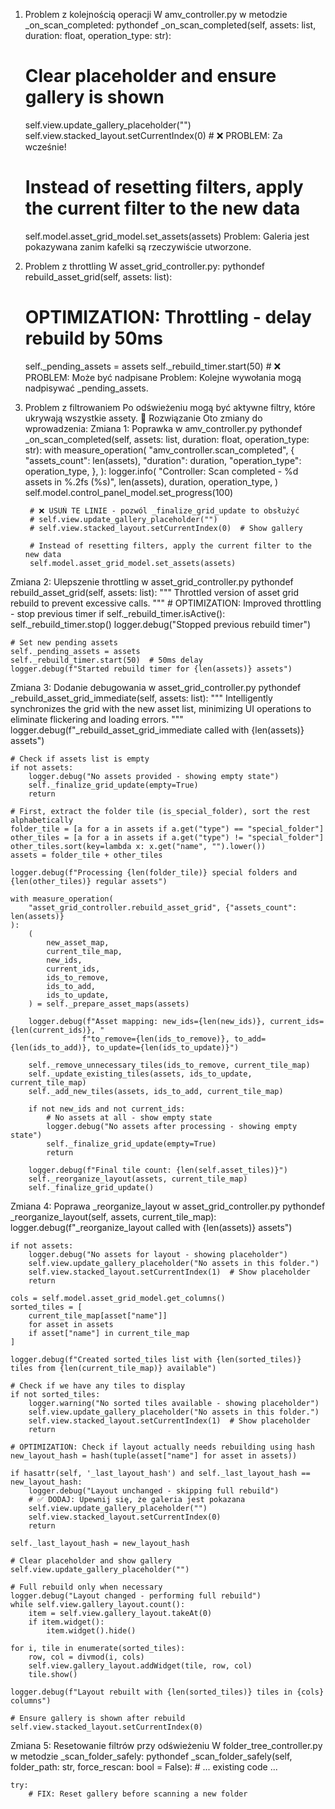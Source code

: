 1. Problem z kolejnością operacji
W amv_controller.py w metodzie _on_scan_completed:
pythondef _on_scan_completed(self, assets: list, duration: float, operation_type: str):
    # Clear placeholder and ensure gallery is shown
    self.view.update_gallery_placeholder("")
    self.view.stacked_layout.setCurrentIndex(0)  # ❌ PROBLEM: Za wcześnie!
    
    # Instead of resetting filters, apply the current filter to the new data
    self.model.asset_grid_model.set_assets(assets)
Problem: Galeria jest pokazywana zanim kafelki są rzeczywiście utworzone.
2. Problem z throttling
W asset_grid_controller.py:
pythondef rebuild_asset_grid(self, assets: list):
    # OPTIMIZATION: Throttling - delay rebuild by 50ms
    self._pending_assets = assets
    self._rebuild_timer.start(50)  # ❌ PROBLEM: Może być nadpisane
Problem: Kolejne wywołania mogą nadpisywać _pending_assets.
3. Problem z filtrowaniem
Po odświeżeniu mogą być aktywne filtry, które ukrywają wszystkie assety.
📝 Rozwiązanie
Oto zmiany do wprowadzenia:
Zmiana 1: Poprawka w amv_controller.py
pythondef _on_scan_completed(self, assets: list, duration: float, operation_type: str):
    with measure_operation(
        "amv_controller.scan_completed",
        {
            "assets_count": len(assets),
            "duration": duration,
            "operation_type": operation_type,
        },
    ):
        logger.info(
            "Controller: Scan completed - %d assets in %.2fs (%s)",
            len(assets),
            duration,
            operation_type,
        )
        self.model.control_panel_model.set_progress(100)
        
        # ❌ USUŃ TE LINIE - pozwól _finalize_grid_update to obsłużyć
        # self.view.update_gallery_placeholder("")
        # self.view.stacked_layout.setCurrentIndex(0)  # Show gallery

        # Instead of resetting filters, apply the current filter to the new data
        self.model.asset_grid_model.set_assets(assets)
Zmiana 2: Ulepszenie throttling w asset_grid_controller.py
pythondef rebuild_asset_grid(self, assets: list):
    """
    Throttled version of asset grid rebuild to prevent excessive calls.
    """
    # OPTIMIZATION: Improved throttling - stop previous timer
    if self._rebuild_timer.isActive():
        self._rebuild_timer.stop()
        logger.debug("Stopped previous rebuild timer")
    
    # Set new pending assets
    self._pending_assets = assets
    self._rebuild_timer.start(50)  # 50ms delay
    logger.debug(f"Started rebuild timer for {len(assets)} assets")
Zmiana 3: Dodanie debugowania w asset_grid_controller.py
pythondef _rebuild_asset_grid_immediate(self, assets: list):
    """
    Intelligently synchronizes the grid with the new asset list, minimizing
    UI operations to eliminate flickering and loading errors.
    """
    logger.debug(f"_rebuild_asset_grid_immediate called with {len(assets)} assets")
    
    # Check if assets list is empty
    if not assets:
        logger.debug("No assets provided - showing empty state")
        self._finalize_grid_update(empty=True)
        return
        
    # First, extract the folder tile (is_special_folder), sort the rest alphabetically
    folder_tile = [a for a in assets if a.get("type") == "special_folder"]
    other_tiles = [a for a in assets if a.get("type") != "special_folder"]
    other_tiles.sort(key=lambda x: x.get("name", "").lower())
    assets = folder_tile + other_tiles
    
    logger.debug(f"Processing {len(folder_tile)} special folders and {len(other_tiles)} regular assets")
    
    with measure_operation(
        "asset_grid_controller.rebuild_asset_grid", {"assets_count": len(assets)}
    ):
        (
            new_asset_map,
            current_tile_map,
            new_ids,
            current_ids,
            ids_to_remove,
            ids_to_add,
            ids_to_update,
        ) = self._prepare_asset_maps(assets)
        
        logger.debug(f"Asset mapping: new_ids={len(new_ids)}, current_ids={len(current_ids)}, "
                    f"to_remove={len(ids_to_remove)}, to_add={len(ids_to_add)}, to_update={len(ids_to_update)}")
        
        self._remove_unnecessary_tiles(ids_to_remove, current_tile_map)
        self._update_existing_tiles(assets, ids_to_update, current_tile_map)
        self._add_new_tiles(assets, ids_to_add, current_tile_map)
        
        if not new_ids and not current_ids:
            # No assets at all - show empty state
            logger.debug("No assets after processing - showing empty state")
            self._finalize_grid_update(empty=True)
            return
            
        logger.debug(f"Final tile count: {len(self.asset_tiles)}")
        self._reorganize_layout(assets, current_tile_map)
        self._finalize_grid_update()
Zmiana 4: Poprawa _reorganize_layout w asset_grid_controller.py
pythondef _reorganize_layout(self, assets, current_tile_map):
    logger.debug(f"_reorganize_layout called with {len(assets)} assets")
    
    if not assets:
        logger.debug("No assets for layout - showing placeholder")
        self.view.update_gallery_placeholder("No assets in this folder.")
        self.view.stacked_layout.setCurrentIndex(1)  # Show placeholder
        return
        
    cols = self.model.asset_grid_model.get_columns()
    sorted_tiles = [
        current_tile_map[asset["name"]]
        for asset in assets
        if asset["name"] in current_tile_map
    ]
    
    logger.debug(f"Created sorted_tiles list with {len(sorted_tiles)} tiles from {len(current_tile_map)} available")
    
    # Check if we have any tiles to display
    if not sorted_tiles:
        logger.warning("No sorted tiles available - showing placeholder")
        self.view.update_gallery_placeholder("No assets in this folder.")
        self.view.stacked_layout.setCurrentIndex(1)  # Show placeholder
        return
    
    # OPTIMIZATION: Check if layout actually needs rebuilding using hash
    new_layout_hash = hash(tuple(asset["name"] for asset in assets))
    
    if hasattr(self, '_last_layout_hash') and self._last_layout_hash == new_layout_hash:
        logger.debug("Layout unchanged - skipping full rebuild")
        # ✅ DODAJ: Upewnij się, że galeria jest pokazana
        self.view.update_gallery_placeholder("")
        self.view.stacked_layout.setCurrentIndex(0)
        return
    
    self._last_layout_hash = new_layout_hash
    
    # Clear placeholder and show gallery
    self.view.update_gallery_placeholder("")
    
    # Full rebuild only when necessary
    logger.debug("Layout changed - performing full rebuild")
    while self.view.gallery_layout.count():
        item = self.view.gallery_layout.takeAt(0)
        if item.widget():
            item.widget().hide()
    
    for i, tile in enumerate(sorted_tiles):
        row, col = divmod(i, cols)
        self.view.gallery_layout.addWidget(tile, row, col)
        tile.show()
    
    logger.debug(f"Layout rebuilt with {len(sorted_tiles)} tiles in {cols} columns")
    
    # Ensure gallery is shown after rebuild
    self.view.stacked_layout.setCurrentIndex(0)
Zmiana 5: Resetowanie filtrów przy odświeżeniu
W folder_tree_controller.py w metodzie _scan_folder_safely:
pythondef _scan_folder_safely(self, folder_path: str, force_rescan: bool = False):
    # ... existing code ...
    
    try:
        # FIX: Reset gallery before scanning a new folder
